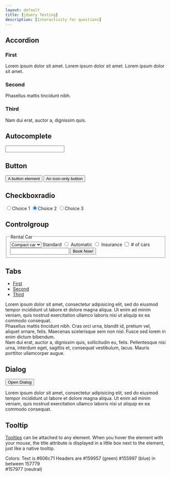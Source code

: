 ```yaml
---
layout: default
title: [jQuery Testing]
description: [Interactivity for questions]
---
```


<link href="jquery-ui/jquery-ui.css" rel="stylesheet">

<!-- Accordion -->
<h2 class="demoHeaders">Accordion</h2>
<div id="accordion">
	<h3>First</h3>
	<div>Lorem ipsum dolor sit amet. Lorem ipsum dolor sit amet. Lorem ipsum dolor sit amet.</div>
	<h3>Second</h3>
	<div>Phasellus mattis tincidunt nibh.</div>
	<h3>Third</h3>
	<div>Nam dui erat, auctor a, dignissim quis.</div>
</div>

<!-- Autocomplete -->
<h2 class="demoHeaders">Autocomplete</h2>
<div>
	<input id="autocomplete" title="type &quot;a&quot;">
</div>

<!-- Button -->
<h2 class="demoHeaders">Button</h2>
<button id="button">A button element</button>
<button id="button-icon">An icon-only button</button>

<!-- Checkboxradio -->
<h2 class="demoHeaders">Checkboxradio</h2>
<form style="margin-top: 1em;">
	<div id="radioset">
		<input type="radio" id="radio1" name="radio"><label for="radio1">Choice 1</label>
		<input type="radio" id="radio2" name="radio" checked="checked"><label for="radio2">Choice 2</label>
		<input type="radio" id="radio3" name="radio"><label for="radio3">Choice 3</label>
	</div>
</form>

<!-- Controlgroup -->
<h2 class="demoHeaders">Controlgroup</h2>
<fieldset>
	<legend>Rental Car</legend>
	<div id="controlgroup">
		<select id="car-type">
			<option>Compact car</option>
			<option>Midsize car</option>
			<option>Full size car</option>
			<option>SUV</option>
			<option>Luxury</option>
			<option>Truck</option>
			<option>Van</option>
		</select>
		<label for="transmission-standard">Standard</label>
		<input type="radio" name="transmission" id="transmission-standard">
		<label for="transmission-automatic">Automatic</label>
		<input type="radio" name="transmission" id="transmission-automatic">
		<label for="insurance">Insurance</label>
		<input type="checkbox" name="insurance" id="insurance">
		<label for="horizontal-spinner" class="ui-controlgroup-label"># of cars</label>
		<input id="horizontal-spinner" class="ui-spinner-input">
		<button>Book Now!</button>
	</div>
</fieldset>

<!-- Tabs -->
<h2 class="demoHeaders">Tabs</h2>
<div id="tabs">
	<ul>
		<li><a href="#tabs-1">First</a></li>
		<li><a href="#tabs-2">Second</a></li>
		<li><a href="#tabs-3">Third</a></li>
	</ul>
	<div id="tabs-1">Lorem ipsum dolor sit amet, consectetur adipisicing elit, sed do eiusmod tempor incididunt ut labore et dolore magna aliqua. Ut enim ad minim veniam, quis nostrud exercitation ullamco laboris nisi ut aliquip ex ea commodo consequat.</div>
	<div id="tabs-2">Phasellus mattis tincidunt nibh. Cras orci urna, blandit id, pretium vel, aliquet ornare, felis. Maecenas scelerisque sem non nisl. Fusce sed lorem in enim dictum bibendum.</div>
	<div id="tabs-3">Nam dui erat, auctor a, dignissim quis, sollicitudin eu, felis. Pellentesque nisi urna, interdum eget, sagittis et, consequat vestibulum, lacus. Mauris porttitor ullamcorper augue.</div>
</div>

<h2 class="demoHeaders">Dialog</h2>
<p>
	<button id="dialog-link" class="ui-button ui-corner-all ui-widget">
		<span class="ui-icon ui-icon-newwin"></span>Open Dialog
	</button>
</p>

<!-- ui-dialog -->
<div id="dialog" title="Dialog Title">
	<p>Lorem ipsum dolor sit amet, consectetur adipisicing elit, sed do eiusmod tempor incididunt ut labore et dolore magna aliqua. Ut enim ad minim veniam, quis nostrud exercitation ullamco laboris nisi ut aliquip ex ea commodo consequat.</p>
</div>

<!-- Tooltip -->
<h2 class="demoHeaders">Tooltip</h2>
<p id="tooltip">
	<a href="#" title="That&apos;s what this widget is">Tooltips</a> can be attached to any element. When you hover
the element with your mouse, the title attribute is displayed in a little box next to the element, just like a native tooltip.
</p>

Colors: Text is #606c71
Headers are #159957 (green)
#155997 (blue) in between 157779  
#157977 (neutral)

<script src="jquery-ui/external/jquery/jquery.js"></script>
<script src="jquery-ui/jquery-ui.js"></script>
<script>
$( "#accordion" ).accordion();

var availableTags = [
	"ActionScript",
	"AppleScript",
	"Asp",
	"BASIC",
	"C",
	"C++",
	"Clojure",
	"COBOL",
	"ColdFusion",
	"Erlang",
	"Fortran",
	"Groovy",
	"Haskell",
	"Java",
	"JavaScript",
	"Lisp",
	"Perl",
	"PHP",
	"Python",
	"Ruby",
	"Scala",
	"Scheme"
];
$( "#autocomplete" ).autocomplete({
	source: availableTags
});

$( "#button" ).button();
$( "#button-icon" ).button({
	icon: "ui-icon-gear",
	showLabel: false
});

$( "#radioset" ).buttonset();

$( "#controlgroup" ).controlgroup();

$( "#tabs" ).tabs();

$( "#dialog" ).dialog({
	autoOpen: false,
	width: 400,
	buttons: [
		{
			text: "Ok",
			click: function() {
				$( this ).dialog( "close" );
			}
		},
		{
			text: "Cancel",
			click: function() {
				$( this ).dialog( "close" );
			}
		}
	]
});

// Link to open the dialog
$( "#dialog-link" ).click(function( event ) {
	$( "#dialog" ).dialog( "open" );
	event.preventDefault();
});

$( "#datepicker" ).datepicker({
	inline: true
});

$( "#slider" ).slider({
	range: true,
	values: [ 17, 67 ]
});

$( "#progressbar" ).progressbar({
	value: 20
});

$( "#spinner" ).spinner();

$( "#menu" ).menu();

$( "#tooltip" ).tooltip();

$( "#selectmenu" ).selectmenu();

// Hover states on the static widgets
$( "#dialog-link, #icons li" ).hover(
	function() {
		$( this ).addClass( "ui-state-hover" );
	},
	function() {
		$( this ).removeClass( "ui-state-hover" );
	}
);
</script>